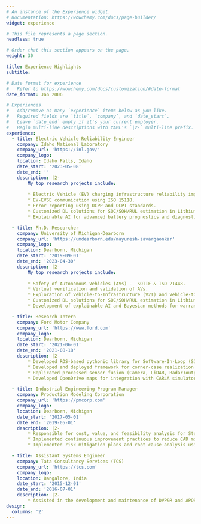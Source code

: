 ```yaml
---
# An instance of the Experience widget.
# Documentation: https://wowchemy.com/docs/page-builder/
widget: experience

# This file represents a page section.
headless: true

# Order that this section appears on the page.
weight: 30

title: Experience Highlights
subtitle:

# Date format for experience
#   Refer to https://wowchemy.com/docs/customization/#date-format
date_format: Jan 2006

# Experiences.
#   Add/remove as many `experience` items below as you like.
#   Required fields are `title`, `company`, and `date_start`.
#   Leave `date_end` empty if it's your current employer.
#   Begin multi-line descriptions with YAML's `|2-` multi-line prefix.
experience:
  - title: Electric Vehicle Reliability Engineer
    company: Idaho National Laboratory
    company_url: 'https://inl.gov/'
    company_logo:
    location: Idaho Falls, Idaho
    date_start: '2023-05-08'
    date_end: ''
    description: |2-
        My top research projects include: 
        
        * Electric Vehicle (EV) charging infrastructure reliability improvement. More info [here.](https://chargex.inl.gov/)
        * EV-EVSE communication using ISO 15118.
        * Error reporting using OCPP and OCPI standards.
        * Customized DL solutions for SOC/SOH/RUL estimation in Lithium-ion batteries.
        * Explainable AI for advanced battery prognostics and diagnostics.

  - title: Ph.D. Researcher
    company: University of Michigan-Dearborn
    company_url: 'https://umdearborn.edu/mayuresh-savargaonkar'
    company_logo:
    location: Dearborn, Michigan
    date_start: '2019-09-01'
    date_end: '2023-04-30'
    description: |2-
        My top research projects include: 
        
        * Safety of Autonomous Vehicles (AVs) -  SOTIF & ISO 21448.
        * Virtual verification and validation of AVs. 
        * Exploration of Vehicle-to-Infrastructure (V2I) and Vehicle-to-Vehicle (V2V) technologies for safer trajectory predictions using GAN-based models. More info [here.](https://vtrackit.irda.club)
        * Customized DL solutions for SOC/SOH/RUL estimation in Lithium-ion batteries. More info [here.](/publication/nngp)
        * Development of explainable AI and Bayesian methods for warranty analytics. More info [here.](/publication/cgmm)

  - title: Research Intern
    company: Ford Motor Company
    company_url: 'https://www.ford.com'
    company_logo:
    location: Dearborn, Michigan
    date_start: '2021-06-01'
    date_end: '2021-08-18'
    description: |2-
        * Developed ROS-based pythonic library for Software-In-Loop (SIL) and Hardware-In-Loop (HIL) testing for L3+ ADAS features.
        * Developed and deployed framework for corner-case realization within self-driving stacks.
        * Replicated processed sensor fusion (Camera, LiDAR, Radar)outputs for real-time communication with driving policies.
        * Developed OpenDrive maps for integration with CARLA simulator.

  - title: Industrial Engineering Program Manager
    company: Production Modeling Corporation
    company_url: 'https://pmcorp.com'
    company_logo:
    location: Dearborn, Michigan
    date_start: '2017-05-01'
    date_end: '2019-05-01'
    description: |2-
        * Responsible for cost, value, and feasibility analysis for Stellantis, Ford, BMW, and Volvo Laser/LiDAR scanning programs.
        * Implemented continuous improvement practices to reduce CAD modeling defects by over 20%.
        * Implemented risk mitigation plans and root cause analysis using a 5 Why’s system.

  - title: Assistant Systems Engineer
    company: Tata Consultancy Services (TCS)
    company_url: 'https://tcs.com'
    company_logo:
    location: Bangalore, India
    date_start: '2015-12-01'
    date_end: '2016-07-01'
    description: |2-
        * Assisted in the development and maintenance of DVP&R and APQP activities such as DFMEA, PFMEA, CP, RCA, and GD&T.
design:
  columns: '2'
---
```

